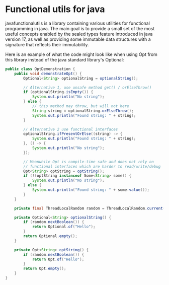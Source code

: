 Functional utils for java
======================

javafunctionalutils is a library containing various utilities for functional programming in java.
The main goal is to provide a small set of the most useful concepts enabled by the sealed types feature introduced 
in java version 17, as well as providing some immutable data structures with a signature that reflects their 
immutability.

Here is an example of what the code might look like when using Opt from this library instead of the java standard 
library's Optional:

```java
public class OptDemonstration {
    public void demonstrateOpt() {
        Optional<String> optionalString = optionalString();

        // Alternative 1, use unsafe method get() / orElseThrow()
        if (optionalString.isEmpty()) {
            System.out.println("No string");
        } else {
            // this method may throw, but will not here
            String string = optionalString.orElseThrow();
            System.out.println("Found string: " + string);
        }

        // Alternative 2 use functional interfaces
        optionalString.ifPresentOrElse((string) -> {
            System.out.println("Found string: " + string);
        }, () -> {
            System.out.println("No string");
        });

        // Meanwhile Opt is compile-time safe and does not rely on 
        // functional interfaces which are harder to read/write/debug
        Opt<String> optString = optString();
        if (!(optString instanceof Some<String> some)) {
            System.out.println("No string");
        } else {
            System.out.println("Found string: " + some.value());
        }
    }

    private final ThreadLocalRandom random = ThreadLocalRandom.current();

    private Optional<String> optionalString() {
        if (random.nextBoolean()) {
            return Optional.of("Hello");
        }
        return Optional.empty();
    }

    private Opt<String> optString() {
        if (random.nextBoolean()) {
            return Opt.of("Hello");
        }
        return Opt.empty();
    }
}
```

